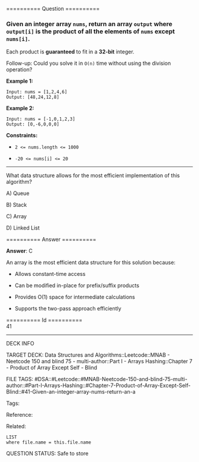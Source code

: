 ========== Question ==========  

### Given an integer array `nums`, return an array `output` where `output[i]` is the product of all the elements of `nums` except `nums[i]`.

Each product is **guaranteed** to fit in a **32-bit** integer.

Follow-up: Could you solve it in `O(n)` time without using the division operation?

**Example 1:**

```
Input: nums = [1,2,4,6]
Output: [48,24,12,8]
```

**Example 2:**

```
Input: nums = [-1,0,1,2,3]
Output: [0,-6,0,0,0]
```

**Constraints:**

-   `2 <= nums.length <= 1000`

-   `-20 <= nums[i] <= 20`

---

What data structure allows for the most efficient implementation of this algorithm?

A) Queue

B) Stack

C) Array

D) Linked List  

========== Answer ==========  

**Answer**: C

An array is the most efficient data structure for this solution because:

-   Allows constant-time access

-   Can be modified in-place for prefix/suffix products

-   Provides O(1) space for intermediate calculations

-   Supports the two-pass approach efficiently

========== Id ==========  
41

---

DECK INFO

TARGET DECK: Data Structures and Algorithms::Leetcode::MNAB - Neetcode 150 and blind 75 - multi-author::Part I - Arrays Hashing::Chapter 7 - Product of Array Except Self - Blind

FILE TAGS: #DSA::#Leetcode::#MNAB-Neetcode-150-and-blind-75-multi-author::#Part-I-Arrays-Hashing::#Chapter-7-Product-of-Array-Except-Self-Blind::#41-Given-an-integer-array-nums-return-an-a

Tags:

Reference:

Related:

```dataview
LIST
where file.name = this.file.name
```

QUESTION STATUS: Safe to store
